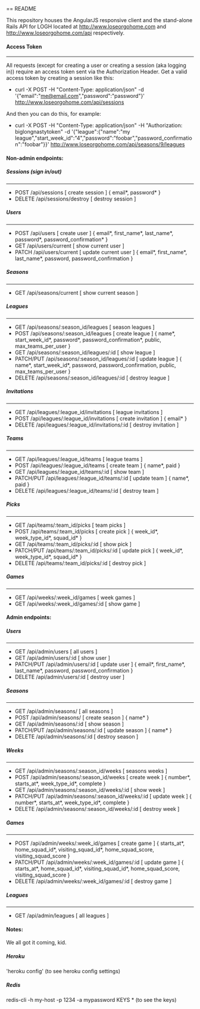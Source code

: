 == README

This repository houses the AngularJS responsive client and the stand-alone Rails API for LOGH located at http://www.loseorgohome.com and http://www.loseorgohome.com/api respectively.

#### Access Token
---

All requests (except for creating a user or creating a session (aka logging in)) require an access token sent via the Authorization Header. Get a valid access token by creating a session like this:

- curl -X POST -H "Content-Type: application/json" -d '{"email":"me@email.com","password":"password"}' http://www.loseorgohome.com/api/sessions

And then you can do this, for example:

- curl -X POST -H "Content-Type: application/json" -H "Authorization: biglongnastytoken" -d '{"league":{"name":"my league","start_week_id":"4","password":"foobar","password_confirmation":"foobar"}}' http://www.loseorgohome.com/api/seasons/9/leagues

#### Non-admin endpoints:

##### Sessions (sign in/out)
---
* POST        /api/sessions                                   [ create session ] { email*, password* }
* DELETE      /api/sessions/destroy                           [ destroy session ]

##### Users
---
* POST        /api/users                                       [ create user ] { email*, first_name*, last_name*, password*, password_confirmation* }
* GET         /api/users/current                               [ show current user ]
* PATCH       /api/users/current                               [ update current user ] { email*, first_name*, last_name*, password, password_confirmation }

##### Seasons
---
* GET         /api/seasons/current                             [ show current season ]

##### Leagues
---
* GET         /api/seasons/:season_id/leagues                   [ season leagues ]
* POST        /api/seasons/:season_id/leagues                   [ create league ] { name*, start_week_id*, password*, password_confirmation*, public, max_teams_per_user }
* GET         /api/seasons/:season_id/leagues/:id               [ show league ]
* PATCH/PUT   /api/seasons/:season_id/leagues/:id               [ update league ] { name*, start_week_id*, password, password_confirmation, public, max_teams_per_user }
* DELETE      /api/seasons/:season_id/leagues/:id               [ destroy league ]

##### Invitations
---
* GET         /api/leagues/:league_id/invitations               [ league invitations ]
* POST        /api/leagues/:league_id/invitations               [ create invitation ] { email* }
* DELETE      /api/leagues/:league_id/invitations/:id           [ destroy invitation ]

##### Teams
---
* GET         /api/leagues/:league_id/teams                     [ league teams ]
* POST        /api/leagues/:league_id/teams                     [ create team ] { name*, paid }
* GET         /api/leagues/:league_id/teams/:id                 [ show team ]
* PATCH/PUT   /api/leagues/:league_id/teams/:id                 [ update team ] { name*, paid }
* DELETE      /api/leagues/:league_id/teams/:id                 [ destroy team ]

##### Picks
---
* GET         /api/teams/:team_id/picks                         [ team picks ]
* POST        /api/teams/:team_id/picks                         [ create pick ] { week_id*, week_type_id*, squad_id* }
* GET         /api/teams/:team_id/picks/:id                     [ show pick ]
* PATCH/PUT   /api/teams/:team_id/picks/:id                     [ update pick ] { week_id*, week_type_id*, squad_id* }
* DELETE      /api/teams/:team_id/picks/:id                     [ destroy pick ]

##### Games
---
* GET         /api/weeks/:week_id/games                         [ week games ]
* GET         /api/weeks/:week_id/games/:id                     [ show game ]

#### Admin endpoints:

##### Users
---
* GET         /api/admin/users                                  [ all users ]
* GET         /api/admin/users/:id                              [ show user ]
* PATCH/PUT   /api/admin/users/:id                              [ update user ] { email*, first_name*, last_name*, password, password_confirmation }
* DELETE      /api/admin/users/:id                              [ destroy user ]

##### Seasons
---
* GET         /api/admin/seasons/                               [ all seasons ]
* POST        /api/admin/seasons/                               [ create season ] { name* }
* GET         /api/admin/seasons/:id                            [ show season ]
* PATCH/PUT   /api/admin/seasons/:id                            [ update season ] { name* }
* DELETE      /api/admin/seasons/:id                            [ destroy season ]

##### Weeks
---
* GET         /api/admin/seasons/:season_id/weeks               [ seasons weeks ]
* POST        /api/admin/seasons/:season_id/weeks               [ create week ] { number*, starts_at*, week_type_id*, complete }
* GET         /api/admin/seasons/:season_id/weeks/:id           [ show week ]
* PATCH/PUT   /api/admin/seasons/:season_id/weeks/:id           [ update week ] { number*, starts_at*, week_type_id*, complete }
* DELETE      /api/admin/seasons/:season_id/weeks/:id           [ destroy week ]

##### Games
---
* POST        /api/admin/weeks/:week_id/games                   [ create game ] { starts_at*, home_squad_id*, visiting_squad_id*, home_squad_score, visiting_squad_score }
* PATCH/PUT   /api/admin/weeks/:week_id/games/:id               [ update game ] { starts_at*, home_squad_id*, visiting_squad_id*, home_squad_score, visiting_squad_score }
* DELETE      /api/admin/weeks/:week_id/games/:id               [ destroy game ]

##### Leagues
---
* GET        /api/admin/leagues                                 [ all leagues ]


#### Notes:

We all got it coming, kid.

##### Heroku

'heroku config' (to see heroku config settings)

##### Redis

redis-cli -h my-host -p 1234 -a mypassword
KEYS * (to see the keys)